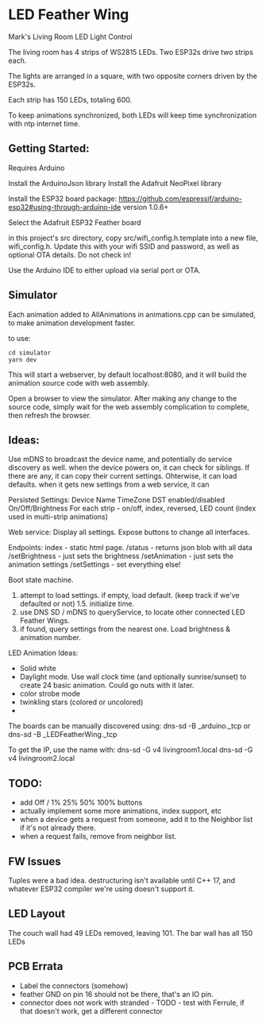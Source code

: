 # LED Feather Wing

Mark's Living Room LED Light Control

The living room has 4 strips of WS2815 LEDs. Two ESP32s drive two strips each.

The lights are arranged in a square, with two opposite corners driven by the ESP32s.

Each strip has 150 LEDs, totaling 600.

To keep animations synchronized, both LEDs will keep time synchronization with ntp internet time.

## Getting Started:

Requires Arduino

Install the ArduinoJson library
Install the Adafruit NeoPixel library

Install the ESP32 board package:
https://github.com/espressif/arduino-esp32#using-through-arduino-ide
version 1.0.6+

Select the Adafruit ESP32 Feather board

in this project's src directory, copy src/wifi_config.h.template into a new file, wifi_config.h. Update this with your wifi SSID and password, as well as optional OTA details. Do not check in!

Use the Arduino IDE to either upload via serial port or OTA.

## Simulator

Each animation added to AllAnimations in animations.cpp can be simulated, to make animation development faster.

to use:

```
cd simulator
yarn dev
```

This will start a webserver, by default localhost:8080, and it will build the animation source code with web assembly.

Open a browser to view the simulator. After making any change to the source code, simply wait for the web assembly complication to complete, then refresh the browser.

## Ideas:

Use mDNS to broadcast the device name, and potentially do service discovery as well.
when the device powers on, it can check for siblings. If there are any, it can copy their current settings. Ohterwise, it can load defaults.
when it gets new settings from a web service, it can

Persisted Settings:
Device Name
TimeZone
DST enabled/disabled
On/Off/Brightness
For each strip - on/off, index, reversed, LED count (index used in multi-strip animations)

Web service:
Display all settings.
Expose buttons to change all interfaces.

Endpoints:
index - static html page.
/status - returns json blob with all data
/setBrightness - just sets the brightness
/setAnimation - just sets the animation settings
/setSettings - set everything else!

Boot state machine.

1. attempt to load settings. if empty, load default. (keep track if we've defaulted or not)
   1.5. initialize time.
2. use DNS SD / mDNS to queryService, to locate other connected LED Feather Wings.
3. if found, query settings from the nearest one. Load brightness & animation number.

LED Animation Ideas:

- Solid white
- Daylight mode. Use wall clock time (and optionally sunrise/sunset) to create 24 basic animation. Could go nuts with it later.
- color strobe mode
- twinkling stars (colored or uncolored)
-

The boards can be manually discovered using:
dns-sd -B \_arduino.\_tcp
or
dns-sd -B \_LEDFeatherWing.\_tcp

To get the IP, use the name with:
dns-sd -G v4 livingroom1.local
dns-sd -G v4 livingroom2.local

## TODO:

- add Off / 1% 25% 50% 100% buttons
- actually implement some more animations, index support, etc
- when a device gets a request from someone, add it to the Neighbor list if it's not already there.
- when a request fails, remove from neighbor list.

## FW Issues

Tuples were a bad idea. destructuring isn't available until C++ 17, and whatever ESP32 compiler we're using doesn't support it.

## LED Layout

The couch wall had 49 LEDs removed, leaving 101.
The bar wall has all 150 LEDs

## PCB Errata

- Label the connectors (somehow)
- feather GND on pin 16 should not be there, that's an IO pin.
- connector does not work with stranded - TODO - test with Ferrule, if that doesn't work, get a different connector
